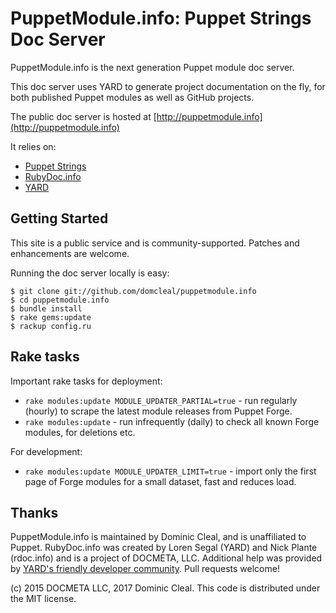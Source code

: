 PuppetModule.info: Puppet Strings Doc Server
============================================

PuppetModule.info is the next generation Puppet module doc server.

This doc server uses YARD to generate project documentation on the fly, for
both published Puppet modules as well as GitHub projects.

The public doc server is hosted at [http://puppetmodule.info](http://puppetmodule.info)

It relies on:

* [Puppet Strings](https://github.com/puppetlabs/puppet-strings)
* [RubyDoc.info](https://github.com/docmeta/rubydoc.info)
* [YARD](https://github.com/lsegal/yard)

Getting Started
---------------

This site is a public service and is community-supported. Patches and
enhancements are welcome.

Running the doc server locally is easy:

```
$ git clone git://github.com/domcleal/puppetmodule.info
$ cd puppetmodule.info
$ bundle install
$ rake gems:update
$ rackup config.ru
```

Rake tasks
----------

Important rake tasks for deployment:

* `rake modules:update MODULE_UPDATER_PARTIAL=true` - run regularly (hourly)
  to scrape the latest module releases from Puppet Forge.
* `rake modules:update` - run infrequently (daily) to check all known Forge
  modules, for deletions etc.

For development:

* `rake modules:update MODULE_UPDATER_LIMIT=true` - import only the first page
  of Forge modules for a small dataset, fast and reduces load.

Thanks
------

PuppetModule.info is maintained by Dominic Cleal, and is unaffiliated to Puppet.
RubyDoc.info was created by Loren Segal (YARD) and Nick Plante (rdoc.info) and is a project of DOCMETA, LLC.
Additional help was provided by [YARD's friendly developer community](https://github.com/lsegal/rubydoc.info/graphs/contributors).
Pull requests welcome!

(c) 2015 DOCMETA LLC, 2017 Dominic Cleal. This code is distributed under the MIT license.
